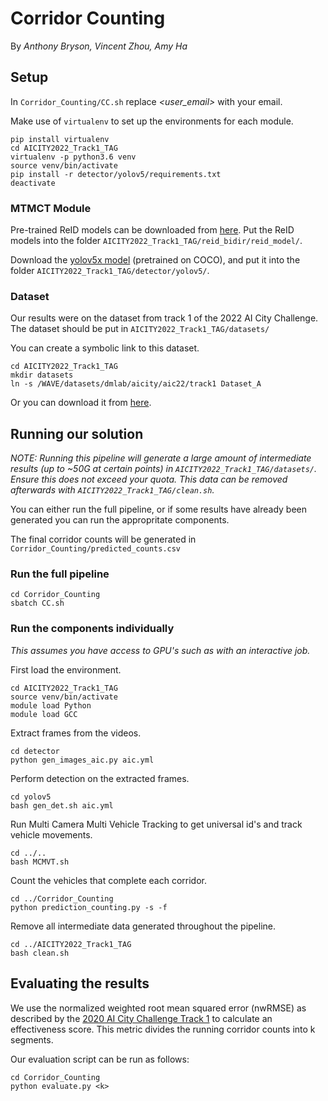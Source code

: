 # Corridor Counting

By _Anthony Bryson, Vincent Zhou, Amy Ha_

## Setup

In `Corridor_Counting/CC.sh` replace _<user_email>_ with your email.

Make use of `virtualenv` to set up the environments for each module.

```
pip install virtualenv
cd AICITY2022_Track1_TAG
virtualenv -p python3.6 venv
source venv/bin/activate
pip install -r detector/yolov5/requirements.txt
deactivate
```

### MTMCT Module

Pre-trained ReID models can be downloaded from [here](https://drive.google.com/drive/folders/1trYAwgsnB414IHcDfkqGSOTJzet0vkvx?usp=sharing). Put the ReID models into the folder `AICITY2022_Track1_TAG/reid_bidir/reid_model/`.

Download the [yolov5x model](https://github.com/ultralytics/yolov5/releases/download/v4.0/yolov5x.pt) (pretrained on COCO), and put it into the folder `AICITY2022_Track1_TAG/detector/yolov5/`.

### Dataset

Our results were on the dataset from track 1 of the 2022 AI City Challenge. The dataset should be put in `AICITY2022_Track1_TAG/datasets/`

You can create a symbolic link to this dataset.

```
cd AICITY2022_Track1_TAG
mkdir datasets
ln -s /WAVE/datasets/dmlab/aicity/aic22/track1 Dataset_A
```

Or you can download it from [here](https://www.aicitychallenge.org/2022-track1-download/).

## Running our solution

_NOTE: Running this pipeline will generate a large amount of intermediate results (up to ~50G at certain points) in `AICITY2022_Track1_TAG/datasets/`. Ensure this does not exceed your quota. This data can be removed afterwards with `AICITY2022_Track1_TAG/clean.sh`._

You can either run the full pipeline, or if some results have already been generated you can run the appropritate components.

The final corridor counts will be generated in `Corridor_Counting/predicted_counts.csv`

### Run the full pipeline

```
cd Corridor_Counting
sbatch CC.sh
```

### Run the components individually

_This assumes you have access to GPU's such as with an interactive job._

First load the environment.

```
cd AICITY2022_Track1_TAG
source venv/bin/activate
module load Python
module load GCC
```

Extract frames from the videos.

```
cd detector
python gen_images_aic.py aic.yml
```

Perform detection on the extracted frames.

```
cd yolov5
bash gen_det.sh aic.yml
```

Run Multi Camera Multi Vehicle Tracking to get universal id's and track vehicle movements.

```
cd ../..
bash MCMVT.sh
```

Count the vehicles that complete each corridor.

```
cd ../Corridor_Counting
python prediction_counting.py -s -f
```

Remove all intermediate data generated throughout the pipeline.

```
cd ../AICITY2022_Track1_TAG
bash clean.sh
```

## Evaluating the results

We use the normalized weighted root mean squared error (nwRMSE) as described by the [2020 AI City Challenge Track 1](https://www.aicitychallenge.org/2020-data-and-evaluation/) to calculate an effectiveness score. This metric divides the running corridor counts into k segments.

Our evaluation script can be run as follows:

```
cd Corridor_Counting
python evaluate.py <k>
```
